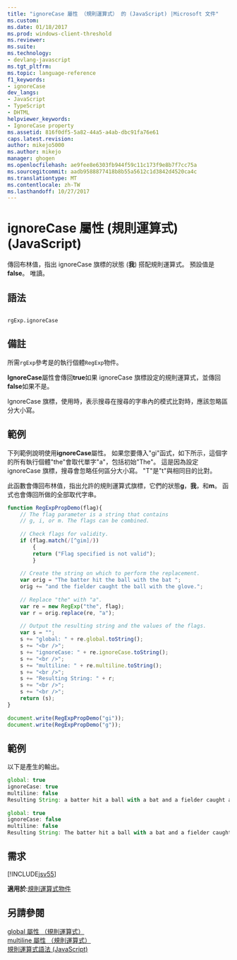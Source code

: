 ```yaml
---
title: "ignoreCase 屬性 （規則運算式） 的 (JavaScript) |Microsoft 文件"
ms.custom: 
ms.date: 01/18/2017
ms.prod: windows-client-threshold
ms.reviewer: 
ms.suite: 
ms.technology:
- devlang-javascript
ms.tgt_pltfrm: 
ms.topic: language-reference
f1_keywords:
- ignoreCase
dev_langs:
- JavaScript
- TypeScript
- DHTML
helpviewer_keywords:
- IgnoreCase property
ms.assetid: 816f0df5-5a82-44a5-a4ab-dbc91fa76e61
caps.latest.revision: 
author: mikejo5000
ms.author: mikejo
manager: ghogen
ms.openlocfilehash: ae9fee8e6303fb944f59c11c173f9e8b7f7cc75a
ms.sourcegitcommit: aadb9588877418b8b55a5612c1d3842d4520ca4c
ms.translationtype: MT
ms.contentlocale: zh-TW
ms.lasthandoff: 10/27/2017
---
```

# <a name="ignorecase-property-regular-expression-javascript"></a>ignoreCase 屬性 (規則運算式) (JavaScript)
傳回布林值，指出 ignoreCase 旗標的狀態 (**我**) 搭配規則運算式。 預設值是**false**。 唯讀。  
  
## <a name="syntax"></a>語法  
  
```  
  
rgExp.ignoreCase  
```  
  
## <a name="remarks"></a>備註  
 所需`rgExp`參考是的執行個體`RegExp`物件。  
  
 **IgnoreCase**屬性會傳回**true**如果 ignoreCase 旗標設定的規則運算式，並傳回**false**如果不是。  
  
 IgnoreCase 旗標，使用時，表示搜尋在搜尋的字串內的模式比對時，應該忽略區分大小寫。  
  
## <a name="example"></a>範例  
 下列範例說明使用**ignoreCase**屬性。 如果您要傳入"gi"函式，如下所示，這個字的所有執行個體"the"會取代單字"a"，包括初始"The"。 這是因為設定 ignoreCase 旗標，搜尋會忽略任何區分大小寫。 "T"是"t"與相同目的比對。  
  
 此函數會傳回布林值，指出允許的規則運算式旗標，它們的狀態**g**，**我**，和**m**。 函式也會傳回所做的全部取代字串。  
  
```JavaScript  
function RegExpPropDemo(flag){  
    // The flag parameter is a string that contains  
    // g, i, or m. The flags can be combined.  
  
    // Check flags for validity.  
    if (flag.match(/[^gim]/))  
        {  
        return ("Flag specified is not valid");  
        }  
  
    // Create the string on which to perform the replacement.  
    var orig = "The batter hit the ball with the bat ";  
    orig += "and the fielder caught the ball with the glove.";  
  
    // Replace "the" with "a".  
    var re = new RegExp("the", flag);  
    var r = orig.replace(re, "a");          
  
    // Output the resulting string and the values of the flags.  
    var s = "";  
    s += "global: " + re.global.toString();  
    s += "<br />";  
    s += "ignoreCase: " + re.ignoreCase.toString();  
    s += "<br />";  
    s += "multiline: " + re.multiline.toString();  
    s += "<br />";  
    s += "Resulting String: " + r;  
    s += "<br />";  
    s += "<br />";  
    return (s);  
}  
  
document.write(RegExpPropDemo("gi"));  
document.write(RegExpPropDemo("g"));  
```  
  
## <a name="example"></a>範例  
 以下是產生的輸出。  
  
```JavaScript  
global: true  
ignoreCase: true  
multiline: false  
Resulting String: a batter hit a ball with a bat and a fielder caught a ball with a glove.  
  
global: true  
ignoreCase: false  
multiline: false  
Resulting String: The batter hit a ball with a bat and a fielder caught a ball with a glove.  
```  
  
## <a name="requirements"></a>需求  
 [!INCLUDE[jsv55](../../javascript/reference/includes/jsv55-md.md)]  
  
 **適用於**:[規則運算式物件](../../javascript/reference/regular-expression-object-javascript.md)  
  
## <a name="see-also"></a>另請參閱  
 [global 屬性 （規則運算式）](../../javascript/reference/global-property-regular-expression-javascript.md)   
 [multiline 屬性 （規則運算式）](../../javascript/reference/multiline-property-regular-expression-javascript.md)   
 [規則運算式語法 (JavaScript)](http://msdn.microsoft.com/en-us/ab0766e1-7037-45ed-aa23-706f58358c0e)